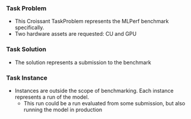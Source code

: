 ### Task Problem
- This Croissant TaskProblem represents the MLPerf benchmark specifically.
- Two hardware assets are requested: CU and GPU
  
### Task Solution
- The solution represents a submission to the benchmark

### Task Instance
- Instances are outside the scope of benchmarking. Each instance represents a run of the model.
  - This run could be a run evaluated from some submission, but also running the model in production
